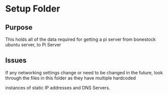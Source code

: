 # Setup Folder
## Purpose
This holds all of the data required for getting a pi server from bonestock ubuntu server, to Pi Server
## Issues
If any networking settings change or need to be changed in the future, look through the files in this folder as they have multiple hardcoded 

instances of static IP addresses and DNS Servers.
